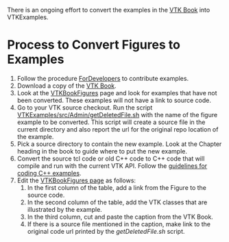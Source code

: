 There is an ongoing effort to convert the examples in the [VTK Book](http://www.kitware.com/products/books/VTKTextbook.pdf) into VTKExamples.

# Process to Convert Figures to Examples

1. Follow the procedure [ForDevelopers](/Instructions/ForDevelopers) to contribute examples.
2. Download a copy of the [VTK Book](http://www.kitware.com/products/books/VTKTextbook.pdf).
3. Look at the [VTKBookFigures](/VTKBookFigures) page and look for examples that have not been converted. These examples will not have a link to source code.
4. Go to your VTK source checkout. Run the script [VTKExamples/src/Admin/getDeletedFile.sh](https://github.com/lorensen/VTKExamples/blob/master/src/Admin/getDeletedFile.sh) with the name of the figure example to be converted. This script will create a source file in the current directory and also report the url for the original repo location of the example.
5. Pick a source directory to contain the new example. Look at the Chapter heading in the book to guide where to put the new example.
6. Convert the source tcl code or old C++ code to C++ code that will compile and run with the current VTK API. Follow the [guidelines for coding C++ examples](/Instructions/Guidelines).
7. Edit the [VTKBookFigures page](/VTKBookFigures) as follows:
    1. In the first column of the table, add a link from the Figure to the source code.
    2. In the second column of the table, add the VTK classes that are illustrated by the example.
    3. In the third column, cut and paste the caption from the VTK Book.
    4. If there is a source file mentioned in the caption, make link to the original code url printed by the *getDeletedFile.sh* script.
